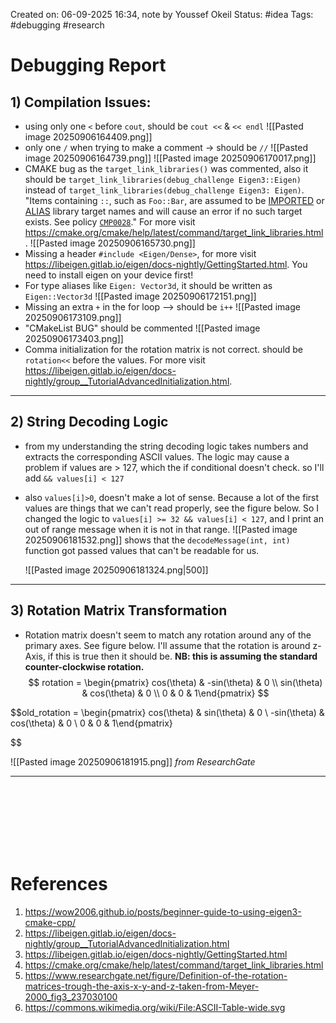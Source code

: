 Created on: 06-09-2025 16:34, note by Youssef Okeil
Status: #idea
Tags: #debugging #research
# Debugging Report

## 1) Compilation Issues:
- using only one `<` before `cout`, should be `cout <<` & `<< endl`
	![[Pasted image 20250906164409.png]]
- only one `/` when trying to make a comment -> should be `//`
	![[Pasted image 20250906164739.png]]
	![[Pasted image 20250906170017.png]]
-  CMAKE bug as the `target_link_libraries()` was commented, also it should be `target_link_libraries(debug_challenge Eigen3::Eigen)` instead of `target_link_libraries(debug_challenge Eigen3: Eigen)`.  
	"Items containing `::`, such as `Foo::Bar`, are assumed to be [IMPORTED](https://cmake.org/cmake/help/latest/manual/cmake-buildsystem.7.html#imported-targets) or [ALIAS](https://cmake.org/cmake/help/latest/manual/cmake-buildsystem.7.html#alias-targets) library target names and will cause an error if no such target exists. See policy [`CMP0028`](https://cmake.org/cmake/help/latest/policy/CMP0028.html#policy:CMP0028 "CMP0028")." For more visit https://cmake.org/cmake/help/latest/command/target_link_libraries.html.
	![[Pasted image 20250906165730.png]]
- Missing a header `#include <Eigen/Dense>`, for more visit https://libeigen.gitlab.io/eigen/docs-nightly/GettingStarted.html. You need to install eigen on your device first!
- For type aliases like `Eigen: Vector3d`, it should be written as `Eigen::Vector3d`
	![[Pasted image 20250906172151.png]]
- Missing an extra `+` in the for loop --> should be `i++`
	![[Pasted image 20250906173109.png]]
- "CMakeList BUG" should be commented
	![[Pasted image 20250906173403.png]]
- Comma initialization for the rotation matrix is not correct. should be `rotation<<` before the values. For more visit https://libeigen.gitlab.io/eigen/docs-nightly/group__TutorialAdvancedInitialization.html.
--------------
## 2) String Decoding Logic
- from my understanding the string decoding logic takes numbers and extracts the corresponding ASCII values. The logic may cause a problem if values are > 127, which the if conditional doesn't check. so I'll add `&& values[i] < 127`
- also `values[i]>0`, doesn't make a lot of sense. Because a lot of the first values are things that we can't read properly, see the figure below. So I changed the logic to `values[i] >= 32 && values[i] < 127`, and I print an out of range message when it is not in that range. 
	![[Pasted image 20250906181532.png]]
	shows that the `decodeMessage(int, int)` function got passed values that can't be readable for us. 
	
	![[Pasted image 20250906181324.png|500]]
-------------------
## 3) Rotation Matrix Transformation
- Rotation matrix doesn't seem to match any rotation around any of the primary axes. See figure below. I'll assume that the rotation is around z- Axis, if this is true then it should be.
	**NB: this is assuming the standard counter-clockwise rotation.**
$$
rotation = \begin{pmatrix} cos(\theta) & -sin(\theta) & 0 \\ sin(\theta) & cos(\theta) & 0 \\ 0 & 0  &  1\end{pmatrix}
$$ 


$$old\_rotation = \begin{pmatrix} cos(\theta) & sin(\theta) & 0 \\ -sin(\theta) & cos(\theta) & 0 \\ 0 & 0  &  1\end{pmatrix}

$$

![[Pasted image 20250906181915.png]]
*from ResearchGate*

-----------------
<br>
<br>
<br>
<br><br><br>


# References
1. https://wow2006.github.io/posts/beginner-guide-to-using-eigen3-cmake-cpp/
2. https://libeigen.gitlab.io/eigen/docs-nightly/group__TutorialAdvancedInitialization.html
3. https://libeigen.gitlab.io/eigen/docs-nightly/GettingStarted.html
4. https://cmake.org/cmake/help/latest/command/target_link_libraries.html
5. https://www.researchgate.net/figure/Definition-of-the-rotation-matrices-trough-the-axis-x-y-and-z-taken-from-Meyer-2000_fig3_237030100
6. https://commons.wikimedia.org/wiki/File:ASCII-Table-wide.svg